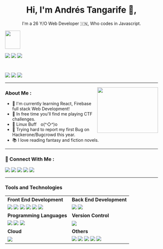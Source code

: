 ### <h1 align="center">Hi, I'm Andrés Tangarife 👦,</h1>
<p align="center">I'm a 26 Y/O Web Developer 🇮🇳, Who codes in Javascript.</p>
<img width="50" height="60" src="https://64.media.tumblr.com/e90d88a9c7b4c4ddc68131e9c4b49373/tumblr_nzh2l1KN7O1rwfctbo4_500.gifv"/>

[<img src="https://badges.pufler.dev/visits/p014ri5/p014ri5?style=for-the-badge&color=teal"/>](#)
[<img src="https://badges.pufler.dev/repos/p014ri5?style=for-the-badge&color=teal"/>](#)
[<img src="https://badges.pufler.dev/years/p014ri5?style=for-the-badge&color=teal"/>](#)

<br/>

[<img src="https://img.shields.io/badge/%F0%9F%A7%A1-Programming-blue?style=for-the-badge&color=orange"/>](#)
[<img src="https://img.shields.io/badge/%F0%9F%92%9C-Anime-blue?style=for-the-badge&color=purple"/>](#)
[<img src="https://img.shields.io/badge/%F0%9F%92%9A-Hacking-blue?style=for-the-badge&color=green"/>](#)

---

<img src="https://github.com/p014ri5/p014ri5/raw/master/assets/Developer.gif" align="right" height="150" width="200"/>

### About Me :

- 🐻 I'm currently learning React, Firebase full stack Web Development!
- 🚩 In free time you'll find me playing CTF challenges.
- 🐧 Linux Buff o(^◇^)o
- 🐞 Trying hard to report my first Bug on Hackerone/Bugcrowd this year.
- 📚 I love reading fantasy and fiction novels.

---

### 📱 Connect With Me :

[<img src="https://img.shields.io/badge/instagram-%23e4405f.svg?&style=for-the-badge&logo=instagram&logoColor=white"/>](https://instagram.com/p014ri5)
[<img src="https://img.shields.io/badge/twitter-%231da1f2.svg?&style=for-the-badge&logo=twitter&logoColor=white"/>](https://twitter.com/p014ri5)
[<img src="https://img.shields.io/badge/linkedin-%230077b5.svg?&style=for-the-badge&logo=linkedin&logoColor=white"/>](https://linkedin.com/in/p014ri5)
[<img src="https://img.shields.io/badge/discord-%237289da.svg?&style=for-the-badge&logo=discord&logoColor=white"/>](https://discord.com/users/547110674652856320)
[<img src="https://img.shields.io/badge/spotify-%231ed760.svg?&style=for-the-badge&logo=spotify&logoColor=white"/>](https://open.spotify.com/user/jnkeeicwyflylwezec1mdo7q4)

---

### Tools and Technologies


| | |
|--- |--- |
|__Front End Development__|__Back End Development__|
|[<img src="https://img.shields.io/badge/html5-%23e34f26.svg?&style=for-the-badge&logo=html5&logoColor=white"/>](#) [<img src="https://img.shields.io/badge/css3-%231572b6.svg?&style=for-the-badge&logo=css3&logoColor=white"/>](#) [<img src="https://img.shields.io/badge/javascript%20-%23323330.svg?&style=for-the-badge&logo=javascript&logoColor=%23F7DF1E"/>](#) [<img src="https://img.shields.io/badge/bootstrap-%23563d7c.svg?&style=for-the-badge&logo=bootstrap&logoColor=white"/>](#) [<img src="https://img.shields.io/badge/sass-%23cc6699.svg?&style=for-the-badge&logo=sass&logoColor=white"/>](#) [<img src="https://img.shields.io/badge/react%20-%2320232a.svg?&style=for-the-badge&logo=react&logoColor=%2361DAFB"/>](#) |[<img src="https://img.shields.io/badge/firebase%20-%2320232a.svg?&style=for-the-badge&logo=firebase&logoColor=%23ffca28"/>](#) [<img src="https://img.shields.io/badge/node.js%20-%2343853D.svg?&style=for-the-badge&logo=node.js&logoColor=white"/>](#) |
|__Programming Languages__|__Version Control__|
|[<img src="https://img.shields.io/badge/python%20-%2314354C.svg?&style=for-the-badge&logo=python&logoColor=white"/>](#) [<img src="https://img.shields.io/badge/c%20-%2300599C.svg?&style=for-the-badge&logo=c&logoColor=white"/>](#) [<img src="https://img.shields.io/badge/c++-%2300599c.svg?&style=for-the-badge&logo=C%2b%2b&logoColor=white"/>](#) |[<img src="https://img.shields.io/badge/git-%23f05032.svg?&style=for-the-badge&logo=git&logoColor=white"/>](#) |
|__Cloud__|__Others__|
|[<img src="https://img.shields.io/badge/heroku-%23430098.svg?&style=for-the-badge&logo=heroku&logoColor=white"/>](#) |[<img src="https://img.shields.io/badge/ubuntu-%23e95420.svg?&style=for-the-badge&logo=ubuntu&logoColor=white"/>](#) [<img src="https://img.shields.io/badge/vs%20code-%23007acc.svg?&style=for-the-badge&logo=visual%20studio%20code&logoColor=white"/>](#) [<img src="https://img.shields.io/badge/vim-%23019733.svg?&style=for-the-badge&logo=vim&logoColor=white"/>](#) [<img src="https://img.shields.io/badge/gnu%20bash-%234eaa25.svg?&style=for-the-badge&logo=gnu%20bash&logoColor=white"/>](#) [<img src="https://img.shields.io/badge/markdown-%23000000.svg?&style=for-the-badge&logo=markdown&logoColor=white"/>](#) |

